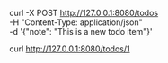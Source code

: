   curl -X POST http://127.0.0.1:8080/todos \
     -H "Content-Type: application/json" \
     -d '{"note": "This is a new todo item"}'


  curl http://127.0.0.1:8080/todos/1
